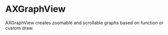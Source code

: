 # AXGraphView
 AXGraphView creates zoomable and scrollable graphs based on function or custom draw.
